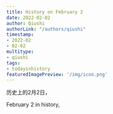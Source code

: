 ```yaml
---
title: History on February 2
date: 2022-02-02
author: Qiushi 
authorLink: "/authors/qiushi"
timestamp: 
- 2022-02
- 02-02
multitype: 
- qiushi
tags: 
- todayinhistory
featuredImagePreview: '/img/icon.png'
---
```









历史上的2月2日，

February 2 in history, 

<!--more-->


